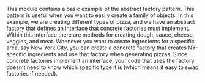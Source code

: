 This module contains a basic example of the abstract factory pattern.  This pattern is useful when you want to easily create a family of objects.  In this example, we are creating different types of pizza, and we have an abstract factory that defines an interface that concrete factories must implement.  Within this interface there are methods for creating dough, sauce, cheese, veggies, and meat.  Whenever you want to create ingredients for a specific area, say New York City, you can create a concrete factory that creates NY-specific ingredients and use that factory when generating pizzas.  Since concrete factories implement an interface, your code that uses the factory doesn't need to know which specific type it is (which means it easy to swap factories if needed).